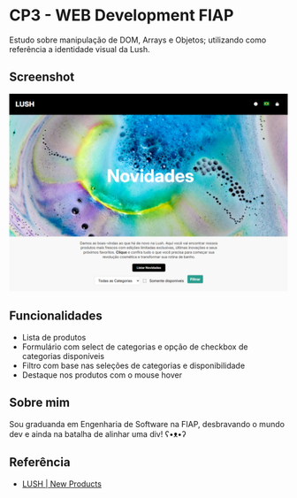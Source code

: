# CP3 - WEB Development FIAP

Estudo sobre manipulação de DOM, Arrays e Objetos; utilizando como referência a identidade visual da Lush.


## Screenshot

![Landpage Screenshot](./assets/img/Screenshot-readme.png)


## Funcionalidades

- Lista de produtos
- Formulário com select de categorias e opção de checkbox de categorias disponíveis
- Filtro com base nas seleções de categorias e disponibilidade
- Destaque nos produtos com o mouse hover


## Sobre mim
Sou graduanda em Engenharia de Software na FIAP, desbravando o mundo dev e ainda na batalha de alinhar uma div! ʕ•ᴥ•ʔ


## Referência

 - [LUSH | New Products](https://www.lush.com/uk/pt/c/new-products)